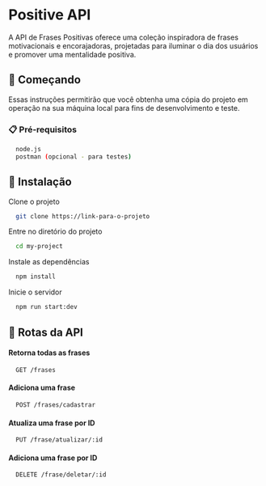 
# Positive API

A API de Frases Positivas oferece uma coleção inspiradora de frases motivacionais e 
encorajadoras, projetadas para iluminar o dia dos usuários e promover uma mentalidade positiva. 


## 🚀 Começando

Essas instruções permitirão que você obtenha uma cópia do projeto em operação na sua máquina local para fins de desenvolvimento e teste.

### 📋 Pré-requisitos

```bash
  node.js
  postman (opcional - para testes)
```

## 🔧 Instalação

Clone o projeto

```bash
  git clone https://link-para-o-projeto
```

Entre no diretório do projeto

```bash
  cd my-project
```

Instale as dependências

```bash
  npm install
```

Inicie o servidor

```bash
  npm run start:dev
```


## 🧩 Rotas da API

#### Retorna todas as frases

```
  GET /frases
```

#### Adiciona uma frase

```
  POST /frases/cadastrar
```

#### Atualiza uma frase por ID

```
  PUT /frase/atualizar/:id
```

#### Adiciona uma frase por ID

```
  DELETE /frase/deletar/:id
```



